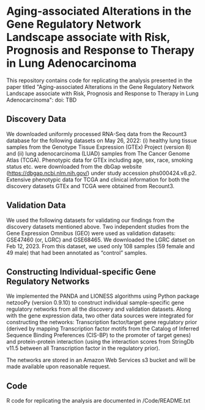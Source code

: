 # Aging-associated Alterations in the Gene Regulatory Network Landscape associate with Risk, Prognosis and Response to Therapy in Lung Adenocarcinoma

This repository contains code for replicating the analysis presented in the paper titled "Aging-associated Alterations in the Gene Regulatory Network Landscape associate with Risk, Prognosis and Response to Therapy in Lung Adenocarcinoma": doi: TBD

## Discovery Data
We downloaded uniformly processed RNA-Seq data from the Recount3 database for the following datasets on May 26, 2022: (i) healthy lung tissue samples from the Genotype Tissue Expression (GTEx) Project (version 8) and (ii) lung adenocarcinoma (LUAD) samples from The Cancer Genome Atlas (TCGA). Phenotypic data for GTEx including age, sex, race, smoking status etc. were downloaded from the dbGap website (https://dbgap.ncbi.nlm.nih.gov/) under study accession phs000424.v8.p2. Extensive phenotypic data for TCGA and clinical information for both the discovery datasets GTEx and TCGA were obtained from Recount3.

## Validation Data
We used the following datasets for validating our findings from the discovery datasets mentioned above. Two independent studies from the Gene Expression Omnibus (GEO) were used as validation datasets: GSE47460 (or, LGRC) and GSE68465. We downloaded the LGRC datset on Feb 12, 2023. From this dataset, we used only 108 samples (59 female and 49 male) that had been annotated as “control” samples.

## Constructing Individual-specific Gene Regulatory Networks
We implemented the PANDA and LIONESS algorithms using Python package netzooPy (version 0.9.10) to construct individual sample-specific gene regulatory networks from all the discovery and validation datasets. Along with the gene expression data, two other data sources were integrated for constructing the networks: Transcription factor/target gene regulatory prior (derived by mapping Transcription factor motifs from the Catalog of Inferred Sequence Binding Preferences (CIS-BP) to the promoter of target genes) and protein-protein interaction (using the interaction scores from StringDb v11.5 between all Transcription factor in the regulatory prior).

The networks are stored in an Amazon Web Services s3 bucket and will be made available upon reasonable request.

## Code
R code for replicating the analysis are documented in /Code/README.txt

